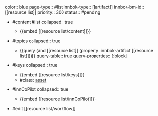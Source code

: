 color:: blue
page-type:: #list
innbok-type:: [[artifact]]
innbok-bm-id:: [[resource list]]
priority:: 300
status:: #pending

- #content #list
  collapsed:: true
	- {{embed [[resource list/content]]}}
- #topics
   collapsed:: true
    - {{query (and [[resource list]] (property :innbok-artifact [[resource list]]))}}
      query-table:: true
      query-properties:: [:block]
- #keys
  collapsed:: true
	- {{embed [[resource list/keys]]}}
	- #class: [asset](https://go.innbok.com/#/page/innBoK%2Fclass%2Fasset)
- #innCoPilot
   collapsed:: true
	 - {{embed [[resource list/innCoPilot]]}}

- #edit [[resource list/workflow]]

